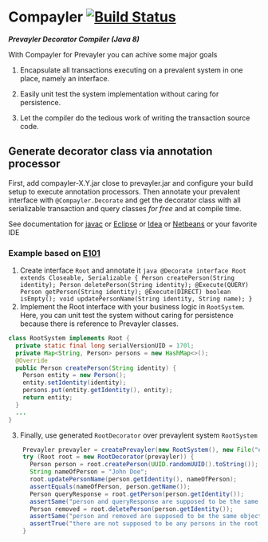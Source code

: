 # Compayler [![Build Status](https://travis-ci.org/sormuras/compayler.png?branch=master)](https://travis-ci.org/sormuras/compayler)

***Prevayler Decorator Compiler (Java 8)***

With Compayler for Prevayler you can achive some major goals

1. Encapsulate all transactions executing on a prevalent system in one place, namely an interface.

2. Easily unit test the system implementation without caring for persistence.

3. Let the compiler do the tedious work of writing the transaction source code.

## Generate decorator class via annotation processor

First, add compayler-X.Y.jar close to prevayler.jar and configure your build setup to execute annotation
processors. Then annotate your prevalent interface with `@Compayler.Decorate` and get the decorator class
with all serializable transaction and query classes *for free* and at compile time.

See documentation for [javac](http://docs.oracle.com/javase/8/docs/technotes/tools/windows/javac.html)
or [Eclipse](http://www.eclipse.org/jdt/apt/introToAPT.php)
or [Idea](http://www.jetbrains.com/idea/webhelp/annotation-processors-support.html)
or [Netbeans](https://netbeans.org/kb/docs/java/annotations.html) or your favorite IDE

### Example based on [E101](https://github.com/jsampson/prevayler/tree/master/demos/tutorial/src/test/java/org/prevayler/examples/e101)
1. Create interface `Root` and annotate it
		```java
		@Decorate
		interface Root extends Closeable, Serializable {
		  Person createPerson(String identity);
		  Person deletePerson(String identity);
		  @Execute(QUERY) Person getPerson(String identity);
		  @Execute(DIRECT) boolean isEmpty();
		  void updatePersonName(String identity, String name);
		}
		```
2. Implement the Root interface with your business logic in `RootSystem`. Here, you can unit test the system
without caring for persistence because there is reference to Prevayler classes.
```java
class RootSystem implements Root {
  private static final long serialVersionUID = 170l;
  private Map<String, Person> persons = new HashMap<>();
  @Override
  public Person createPerson(String identity) {
    Person entity = new Person();
    entity.setIdentity(identity);
    persons.put(entity.getIdentity(), entity);
    return entity;
  }
  ...
}
```
3. Finally, use generated `RootDecorator` over prevaylent system `RootSystem`
```java
    Prevayler prevayler = createPrevayler(new RootSystem(), new File("e101"));
    try (Root root = new RootDecorator(prevayler)) {
      Person person = root.createPerson(UUID.randomUUID().toString());
      String nameOfPerson = "John Doe";
      root.updatePersonName(person.getIdentity(), nameOfPerson);
      assertEquals(nameOfPerson, person.getName());
      Person queryResponse = root.getPerson(person.getIdentity());
      assertSame("person and queryResponse are supposed to be the same object instance!", person, queryResponse);
      Person removed = root.deletePerson(person.getIdentity());
      assertSame("person and removed are supposed to be the same object instance!", person, removed);
      assertTrue("there are not supposed to be any persons in the root at this point!", root.isEmpty());
    }
```
